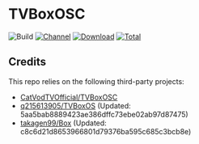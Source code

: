 # TVBoxOSC

![Build](https://shields.io/github/workflow/status/zx-kj/TVBoxOSC-Build/Build?logo=github&label=Build)
[![Channel](https://img.shields.io/badge/Follow-Telegram-blue.svg?logo=telegram)](https://t.me/zhixun_tv)
[![Download](https://img.shields.io/github/v/release/o0HalfLife0o/TVBoxOSC?color=orange&logoColor=orange&label=Download&logo=DocuSign)](https://github.com/zx-kj/TVBoxOSC-Build/releases/latest) 
[![Total](https://shields.io/github/downloads/o0HalfLife0o/TVBoxOSC/total?logo=Bookmeter&label=Counts&logoColor=yellow&color=yellow)](https://github.com/zx-kj/TVBoxOSC-Build/releases)

## Credits
This repo relies on the following third-party projects:
- [CatVodTVOfficial/TVBoxOSC](https://github.com/CatVodTVOfficial/TVBoxOSC)
- [q215613905/TVBoxOS](https://github.com/q215613905/TVBoxOS) (Updated: 5aa5bab8889423ae386dffc73ebe02ab97d87475)
- [takagen99/Box](https://github.com/takagen99/Box) (Updated: c8c6d21d8653966801d79376ba595c685c3bcb8e)
